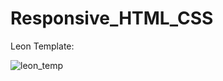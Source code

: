 # Responsive_HTML_CSS

Leon Template: 

![leon_temp](https://user-images.githubusercontent.com/71342991/218875982-a89be4af-1fbe-4c63-ba79-74eabeb49171.png)

